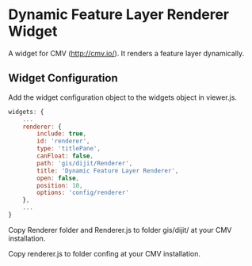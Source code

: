 # Dynamic Feature Layer Renderer Widget
A widget for CMV (http://cmv.io/). It renders a feature layer dynamically.

## Widget Configuration
Add the widget configuration object to the widgets object in viewer.js.
```javascript
widgets: {
    ...
    renderer: {
        include: true,
        id: 'renderer',
        type: 'titlePane',
        canFloat: false,
        path: 'gis/dijit/Renderer',
        title: 'Dynamic Feature Layer Renderer',
        open: false,
        position: 10,
        options: 'config/renderer'
    },
    ...
}
```
Copy Renderer folder and Renderer.js to folder gis/dijit/ at your CMV installation.

Copy renderer.js to folder confing at your CMV installation.